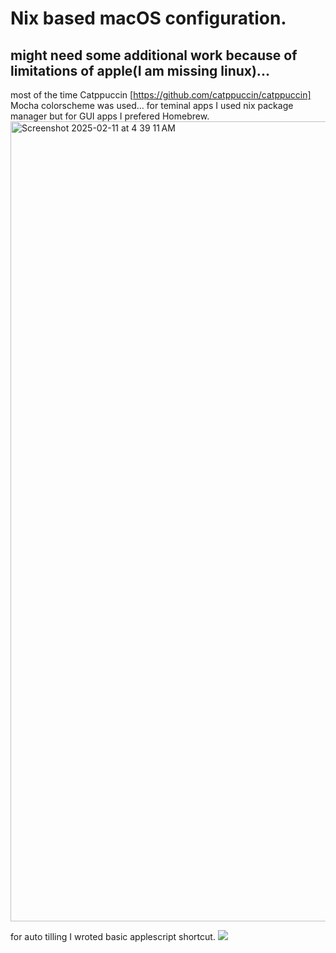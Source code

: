 # Nix based macOS configuration. 
## might need some additional work because of limitations of apple(I am missing linux)...
most of the time Catppuccin [https://github.com/catppuccin/catppuccin] Mocha colorscheme was used...
for teminal apps I used nix package manager but for GUI apps I prefered Homebrew. 
<img width="1280" alt="Screenshot 2025-02-11 at 4 39 11 AM" src="https://github.com/user-attachments/assets/af7b3e24-d8a4-4f94-a0cc-d9816baee0b7" />

for auto tilling I wroted basic applescript shortcut.
<img src="https://imgur.com/a/oy3aLlt"/>
